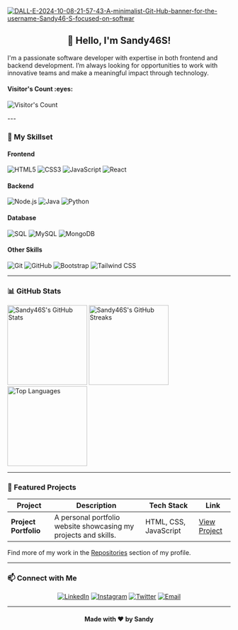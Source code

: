 <a href="https://ibb.co/pnqXJSH"><img src="https://i.ibb.co/d7ZKGRN/DALL-E-2024-10-08-21-57-43-A-minimalist-Git-Hub-banner-for-the-username-Sandy46-S-focused-on-softwar.jpg" alt="DALL-E-2024-10-08-21-57-43-A-minimalist-Git-Hub-banner-for-the-username-Sandy46-S-focused-on-softwar" border="0" /></a>
<h2 align="center">👋 Hello, I'm Sandy46S!</h2>

<p align="left">
  I'm a passionate software developer with expertise in both frontend and backend development. I’m always looking for opportunities to work with innovative teams and make a meaningful impact through technology.
</p>
<h4 align="left">Visitor's Count :eyes:</h4>

<p align="left"><img src="https://profile-counter.glitch.me/{sandy46s}/count.svg" alt="Visitor's Count" /></p>
---

### 🔧 My Skillset

#### Frontend
<p align="left">
  <img src="https://img.shields.io/badge/HTML5-E34F26?style=for-the-badge&logo=html5&logoColor=white" alt="HTML5">
  <img src="https://img.shields.io/badge/CSS3-1572B6?style=for-the-badge&logo=css3&logoColor=white" alt="CSS3">
  <img src="https://img.shields.io/badge/JavaScript-F7DF1E?style=for-the-badge&logo=javascript&logoColor=black" alt="JavaScript">
  <img src="https://img.shields.io/badge/React-61DAFB?style=for-the-badge&logo=react&logoColor=black" alt="React">
</p>

#### Backend
<p align="left">
  <img src="https://img.shields.io/badge/Node.js-339933?style=for-the-badge&logo=node.js&logoColor=white" alt="Node.js">
  <img src="https://img.shields.io/badge/Java-007396?style=for-the-badge&logo=java&logoColor=white" alt="Java">
  <img src="https://img.shields.io/badge/Python-3776AB?style=for-the-badge&logo=python&logoColor=white" alt="Python">
</p>

#### Database
<p align="left">
  <img src="https://img.shields.io/badge/SQL-003B57?style=for-the-badge&logo=sqlite&logoColor=white" alt="SQL">
  <img src="https://img.shields.io/badge/MySQL-4479A1?style=for-the-badge&logo=mysql&logoColor=white" alt="MySQL">
  <img src="https://img.shields.io/badge/MongoDB-47A248?style=for-the-badge&logo=mongodb&logoColor=white" alt="MongoDB">
</p>

#### Other Skills
<p align="left">
  <img src="https://img.shields.io/badge/Git-F05032?style=for-the-badge&logo=git&logoColor=white" alt="Git">
  <img src="https://img.shields.io/badge/GitHub-181717?style=for-the-badge&logo=github&logoColor=white" alt="GitHub">
  <img src="https://img.shields.io/badge/Bootstrap-7952B3?style=for-the-badge&logo=bootstrap&logoColor=white" alt="Bootstrap">
  <img src="https://img.shields.io/badge/Tailwind_CSS-38B2AC?style=for-the-badge&logo=tailwind-css&logoColor=white" alt="Tailwind CSS">
</p>

---

### 📊 GitHub Stats
<div align="left">
  <img height="180em" src="https://github-readme-stats.vercel.app/api?username=Sandy46S&show_icons=true&theme=dark&count_private=true" alt="Sandy46S's GitHub Stats" />
  <img height="180em" src="https://github-readme-streak-stats.herokuapp.com/?user=Sandy46S&theme=dark" alt="Sandy46S's GitHub Streaks" />
  <img height="180em" src="https://github-readme-stats.vercel.app/api/top-langs/?username=Sandy46S&layout=compact&theme=dark" alt="Top Languages" />
</div>

---

### 📂 Featured Projects

| Project | Description | Tech Stack | Link |
|---------|-------------|------------|------|
| **Project Portfolio** | A personal portfolio website showcasing my projects and skills. | HTML, CSS, JavaScript | [View Project](#) |

Find more of my work in the [Repositories](https://github.com/Sandy46S?tab=repositories) section of my profile.

---

### 📫 Connect with Me

<p align="center">
  <a href="https://www.linkedin.com/in/yourprofile"><img src="https://img.shields.io/badge/LinkedIn-0077B5?style=for-the-badge&logo=linkedin&logoColor=white" alt="LinkedIn"></a>
  <a href="https://www.instagram.com/yourprofile"><img src="https://img.shields.io/badge/Instagram-E4405F?style=for-the-badge&logo=instagram&logoColor=white" alt="Instagram"></a>
  <a href="https://twitter.com/yourprofile"><img src="https://img.shields.io/badge/Twitter-1DA1F2?style=for-the-badge&logo=twitter&logoColor=white" alt="Twitter"></a>
  <a href="mailto:your.email@example.com"><img src="https://img.shields.io/badge/Email-D14836?style=for-the-badge&logo=gmail&logoColor=white" alt="Email"></a>
</p>

---

<h4 align="center">Made with ❤️ by Sandy</h4>
